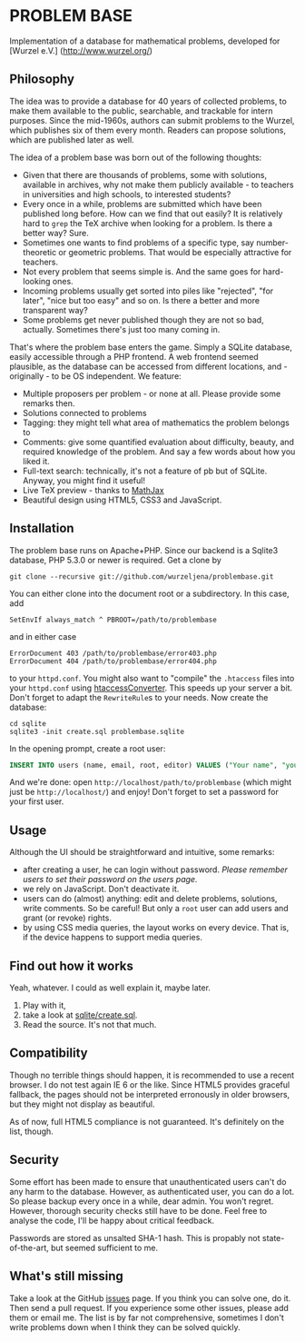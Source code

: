 PROBLEM BASE
============

Implementation of a database for mathematical problems, developed for [Wurzel e.V.]
(http://www.wurzel.org/)

Philosophy
----------
The idea was to provide a database for 40 years of collected problems, to make them
available to the public, searchable, and trackable for intern purposes. Since the mid-1960s,
authors can submit problems to the Wurzel, which publishes six of them every month. Readers
can propose solutions, which are published later as well.

The idea of a problem base was born out of the following thoughts:

*	Given that there are thousands of problems, some with solutions, available in archives,
	why not make them publicly available - to teachers in universities and high schools, to
	interested students?
*	Every once in a while, problems are submitted which have been published long before. How
	can we find that out easily? It is relatively hard to `grep` the TeX archive when looking
	for a problem. Is there a better way? Sure.
*	Sometimes one wants to find problems of a specific type, say number-theoretic or geometric
	problems. That would be especially attractive for teachers.
*	Not every problem that seems simple is. And the same goes for hard-looking ones.
*	Incoming problems usually get sorted into piles like "rejected", "for later", "nice	but
	too easy" and so on. Is there a better and more transparent way? 
*	Some problems get never published though they are not so bad, actually. Sometimes there's
	just too many coming in.

That's where the problem base enters the game. Simply a SQLite database, easily accessible
through a PHP frontend. A web frontend seemed plausible, as the database can be accessed from
different locations, and - originally - to be OS independent. We feature:

*	Multiple proposers per problem - or none at all. Please provide some remarks then.
*	Solutions connected to problems
*	Tagging: they might tell what area of mathematics the problem belongs to
*	Comments: give some quantified evaluation about difficulty, beauty, and required knowledge
	of the problem. And say a few words about how you liked it.
*	Full-text search: technically, it's not a feature of pb but of SQLite. Anyway, you might
	find it useful!
*	Live TeX preview - thanks to [MathJax](http://www.mathjax.org/)
*	Beautiful design using HTML5, CSS3 and JavaScript.

Installation
------------
The problem base runs on Apache+PHP. Since our backend is a Sqlite3 database,
PHP 5.3.0 or newer is required. Get a clone by

	git clone --recursive git://github.com/wurzeljena/problembase.git

You can either clone into the document root or a subdirectory. In this case,
add

	SetEnvIf always_match ^ PBROOT=/path/to/problembase

and in either case

	ErrorDocument 403 /path/to/problembase/error403.php
	ErrorDocument 404 /path/to/problembase/error404.php

to your `httpd.conf`. You might also want to "compile" the `.htaccess` files
into your `httpd.conf` using [htaccessConverter](https://github.com/preinheimer/htaccessConverter).
This speeds up your server a bit. Don't forget to adapt the `RewriteRule`s to
your needs. Now create the database:

	cd sqlite
	sqlite3 -init create.sql problembase.sqlite

In the opening prompt, create a root user:

```sql
INSERT INTO users (name, email, root, editor) VALUES ("Your name", "your@email.com", 1, 1);
```

And we're done: open `http://localhost/path/to/problembase` (which might just be `http://localhost/`)
and enjoy! Don't forget to set a password for your first user.

Usage
-----
Although the UI should be straightforward and intuitive, some remarks:

*	after creating a user, he can login without password. *Please remember users to set their
	password on the users page.*
*	we rely on JavaScript. Don't deactivate it.
*	users can do (almost) anything: edit and delete problems, solutions, write comments.
	So be careful! But only a `root` user can add users and grant (or revoke) rights.
*	by using CSS media queries, the layout works on every device. That is, if the device
	happens to support media queries.

Find out how it works
---------------------
Yeah, whatever. I could as well explain it, maybe later.

1.	Play with it,
2.	take a look at [sqlite/create.sql](https://github.com/wurzeljena/problembase/blob/master/sqlite/create.sql).
3.	Read the source. It's not that much.

Compatibility
-------------
Though no terrible things should happen, it is recommended to use a recent browser. I do not
test again IE 6 or the like. Since HTML5 provides graceful fallback, the pages should not be
interpreted erronously in older browsers, but they might not display as beautiful.

As of now, full HTML5 compliance is not guaranteed. It's definitely on the list, though.

Security
--------
Some effort has been made to ensure that unauthenticated users can't do any harm to the database.
However, as authenticated user, you can do a lot. So please backup every once in a while, dear
admin. You won't regret. However, thorough security checks still have to be done. Feel free to
analyse the code, I'll be happy about critical feedback.

Passwords are stored as unsalted SHA-1 hash. This is propably not state-of-the-art, but seemed
sufficient to me.

What's still missing
--------------------
Take a look at the GitHub [issues](https://github.com/wurzeljena/problembase/issues) page. If
you think you can solve one, do it. Then send a pull request. If you experience some other
issues, please add them or email me. The list is by far not comprehensive, sometimes I don't
write problems down when I think they can be solved quickly.
